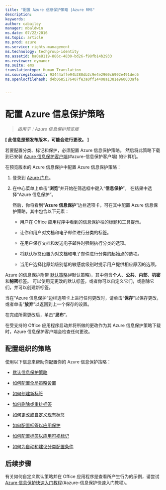 ```yaml
---
title: "配置 Azure 信息保护策略 |Azure RMS"
description: 
keywords: 
author: cabailey
manager: mbaldwin
ms.date: 07/22/2016
ms.topic: article
ms.prod: azure
ms.service: rights-management
ms.technology: techgroup-identity
ms.assetid: ba0e8119-886c-4830-bd26-f98fb14b2933
ms.reviewer: eymanor
ms.suite: ems
translationtype: Human Translation
ms.sourcegitcommit: 93444affe94b280db2c9e4e2960c6902e491dec6
ms.openlocfilehash: d4b0685176407fe3a0ff14408a1381e960033afe


---
```


# 配置 Azure 信息保护策略

>*适用于：Azure 信息保护预览版*

**[ 此信息是预发布版本，可能会进行更改。 ]**

若要配置分类、标记和保护，必须配置 Azure 信息保护策略。 然后将此策略下载到已安装 [Azure 信息保护客户端](https://www.microsoft.com/en-us/download/details.aspx?id=53018)(#azure-信息保护客户端) 的计算机。

在预览版本的 Azure 信息保护中配置 Azure 信息保护策略：

1. 登录到 [Azure 门户](https://portal.azure.com)。

2. 在中心菜单上单击“**浏览**”并开始在筛选框中键入“**信息保护**”。 在结果中选择“Azure 信息保护”。 

    然后，你将看到“**Azure 信息保护**”边栏选项卡，可在其中配置 Azure 信息保护策略，其中包含以下元素：

    - 用户在 Office 应用程序中看到的信息保护栏的标题和工具提示。

    - 让你和用户对文档和电子邮件进行分类的标签。

    - 在用户保存文档和发送电子邮件时强制执行分类的选项。

    - 将默认标签设置为对文档和电子邮件进行分类的起始点的选项。

    - 当用户选择比原始级别低的敏感度级别时提示用户提供相应原因的选项。


Azure 的信息保护附带 [默认策略](configure-policy-default.md)(#默认策略)，其中包含**个人**、**公共**、**内部**、**机密**和**秘密**标签。 可以使用无更改的默认标签，或者你可以自定义它们，或删除它们，并可以创建新标签。

当在“Azure 信息保护”边栏选项卡上进行任何更改时，请单击“**保存**”以保存更改，或者单击“**放弃**”以返回到上一个保存的设置。 

在完成所需更改后，单击“**发布**”。 

在受支持的 Office 应用程序启动并将所做的更改作为其 Azure 信息保护策略下载时，Azure 信息保护客户端会检查任何更改。

## 配置组织的策略

使用以下信息来帮助你配置你的 Azure 信息保护策略：

- [默认信息保护策略](configure-policy-default.md)

- [如何配置全局策略设置](configure-policy-settings.md)

- [如何创建新标签](configure-policy-new-label.md)

- [如何删除或重排标签](configure-policy-delete-reorder.md)

- [如何更改或自定义现有标签](configure-policy-change-label.md)

- [如何配置标签以应用保护](configure-policy-protection.md)

- [如何配置标签以应用可视标记](configure-policy-markings.md)

- [如何为自动和建议分类配置条件](configure-policy-classification.md)

## 后续步骤

有关如何自定义默认策略并在 Office 应用程序是查看所产生行为的示例，请尝试 [Azure 信息保护快速入门教程](infoprotect-quick-start-tutorial.md)(#azure-信息保护快速入门教程)。




<!--HONumber=Jul16_HO5-->


